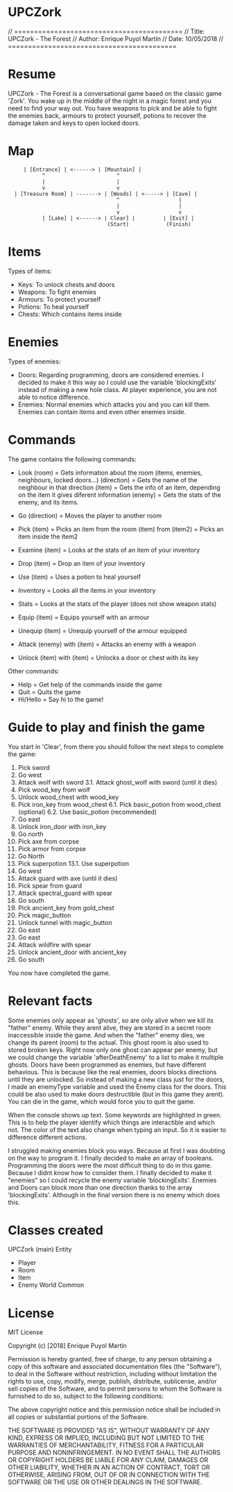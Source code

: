 # UPCZork

// ==========================================
// Title:  UPCZork - The Forest
// Author: Enrique Puyol Martín
// Date:   10/05/2018
// ==========================================

Resume
==================
UPCZork - The Forest is a conversational game based on the classic game 'Zork'. You wake up in the middle of the night in a magic forest and you need to find your way out. You have weapons to pick and be able to fight the enemies back, armours to protect yourself, potions to recover the damage taken and keys to open locked doors.

Map
==================

         | [Entrance] | <------> | [Mountain] |
               ^                       ^
               |                       |
               v                       v
      | [Treasure Room] | -------> | [Woods] | <-----> | [Cave] |
                                       ^                   |
                                       |                   |
                                       v                   v
               | [Lake] | <------> | Clear] |         | [Exit] |
                                    (Start)            (Finish)

Items
==================
Types of items:
- Keys: To unlock chests and doors
- Weapons: To fight enemies
- Armours: To protect yourself
- Potions: To heal yourself
- Chests: Which contains items inside

Enemies
==================
Types of enemies:
- Doors: Regarding programming, doors are considered enemies. I decided to make it this way so I could use the variable 'blockingExits'   instead of making a new hole class. At player experience, you are not able to notice difference.
- Enemies: Normal enemies which attacks you and you can kill them. Enemies can contain items and even other enemies inside.

Commands
==================
The game contains the following commands:
- Look (room)      = Gets information about the room (items, enemies, neighbours, locked doors...)
       (direction) = Gets the name of the neighbour in that direction
       (item)      = Gets the info of an item, depending on the item it gives diferent information
       (enemy)     = Gets the stats of the enemy, and its items.
      
- Go (direction)   = Moves the player to another room
-  Pick (item)              = Picks an item from the room
        (item) from (item2) = Picks an item inside the item2
        
- Examine (item) = Looks at the stats of an item of your inventory
- Drop (item)    = Drop an item of your inventory
- Use (item)     = Uses a potion to heal yourself
- Inventory      = Looks all the items in your inventory
- Stats          = Looks at the stats of the player (does not show weapon stats)
- Equip (item)   = Equips yourself with an armour
- Unequip (item) = Unequip yourself of the armour equipped
- Attack (enemy) with (item) = Attacks an enemy with a weapon
- Unlock (item) with (item)  = Unlocks a door or chest with its key

Other commands:
- Help = Get help of the commands inside the game
- Quit = Quits the game
- Hi/Hello = Say hi to the game!


Guide to play and finish the game
==================
You start in 'Clear', from there you should follow the next steps to complete the game:
1. Pick sword
2. Go west
3. Attack wolf with sword
  3.1. Attack ghost_wolf with sword (until it dies)
4. Pick wood_key from wolf
5. Unlock wood_chest with wood_key
6. Pick iron_key from wood_chest
  6.1. Pick basic_potion from wood_chest (optional)
  6.2. Use basic_potion (recommended)
7. Go east
8. Unlock iron_door with iron_key
9. Go north
10. Pick axe from corpse
11. Pick armor from corpse
12. Go North
13. Pick superpotion
  13.1. Use superpotion
14. Go west
15. Attack guard with axe (until it dies)
16. Pick spear from guard
17. Attack spectral_guard with spear
18. Go south
19. Pick ancient_key from gold_chest
20. Pick magic_button
21. Unlock tunnel with magic_button
22. Go east
23. Go east
24. Attack wildfire with spear
25. Unlock ancient_door with ancient_key
26. Go south

You now have completed the game.

Relevant facts
==================
Some enemies only appear as 'ghosts', so are only alive when we kill its "father" enemy. While they arent alive, they are stored in a secret room inaccessible inside the game. And when the "father" enemy dies, we change its parent (room) to the actual. This ghost room is also used to stored broken keys. Right now only one ghost can appear per enemy, but we could change the variable 'afterDeathEnemy' to a list to make it multiple ghosts.
Doors have been programmed as enemies, but have different behavious. This is because like the real enemies, doors blocks directions until they are unlocked. So instead of making a new class just for the doors, I made an enemyType variable and used the Enemy class for the doors. This could be also used to make doors destructible (but in this game they arent).
You can die in the game, which would force you to quit the game.

When the console shows up text. Some keywords are highlighted in green. This is to help the player identify which things are interactible and which not. The color of the text also change when typing an input. So it is easier to difference different actions.

I struggled making enemies block you ways. Because at first I was doubting on the way to program it. I finally decided to make an array of booleans.
Programming the doors were the most difficult thing to do in this game. Because I didnt know how to consider them. I finally decided to make it "enemies" so I could recycle the enemy variable 'blockingExits'.
Enemies and Doors can block more than one direction thanks to the array 'blockingExits'. Although in the final version there is no enemy which does this.

Classes created
==================
UPCZork (main)
Entity
  - Player
  - Room
  - Item
  - Enemy
World
Common  

License
==================
MIT License

Copyright (c) [2018] Enrique Puyol Martín

Permission is hereby granted, free of charge, to any person obtaining a copy
of this software and associated documentation files (the "Software"), to deal
in the Software without restriction, including without limitation the rights
to use, copy, modify, merge, publish, distribute, sublicense, and/or sell
copies of the Software, and to permit persons to whom the Software is
furnished to do so, subject to the following conditions:

The above copyright notice and this permission notice shall be included in all
copies or substantial portions of the Software.

THE SOFTWARE IS PROVIDED "AS IS", WITHOUT WARRANTY OF ANY KIND, EXPRESS OR
IMPLIED, INCLUDING BUT NOT LIMITED TO THE WARRANTIES OF MERCHANTABILITY,
FITNESS FOR A PARTICULAR PURPOSE AND NONINFRINGEMENT. IN NO EVENT SHALL THE
AUTHORS OR COPYRIGHT HOLDERS BE LIABLE FOR ANY CLAIM, DAMAGES OR OTHER
LIABILITY, WHETHER IN AN ACTION OF CONTRACT, TORT OR OTHERWISE, ARISING FROM,
OUT OF OR IN CONNECTION WITH THE SOFTWARE OR THE USE OR OTHER DEALINGS IN THE
SOFTWARE.
